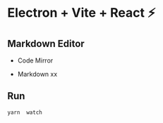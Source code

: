 # Electron + Vite + React :zap:

## Markdown Editor

- Code Mirror

- Markdown xx

## Run

```
yarn  watch
```
